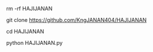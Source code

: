rm -rf HAJIJANAN

git clone https://github.com/KngJANAN404/HAJIJANAN

cd HAJIJANAN

python HAJIJANAN.py

